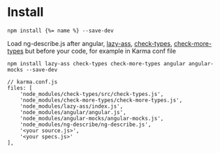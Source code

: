 # Install

`npm install {%= name %} --save-dev`

Load ng-describe.js after angular, [lazy-ass](https://github.com/bahmutov/lazy-ass), 
[check-types](https://github.com/philbooth/check-types.js), 
[check-more-types](https://github.com/kensho/check-more-types) but before your code, for example in Karma conf file

    npm install lazy-ass check-types check-more-types angular angular-mocks --save-dev

    // karma.conf.js
    files: [
        'node_modules/check-types/src/check-types.js',
        'node_modules/check-more-types/check-more-types.js',
        'node_modules/lazy-ass/index.js',
        'node_modules/angular/angular.js',
        'node_modules/angular-mocks/angular-mocks.js',
        'node_modules/ng-describe/ng-describe.js',
        '<your source.js>',
        '<your specs.js>'
    ],
